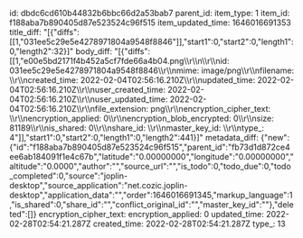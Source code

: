 id: dbdc6cd610b44832b6bbc66d2a53bab7
parent_id: 
item_type: 1
item_id: f188aba7b890405d87e523524c96f515
item_updated_time: 1646016691353
title_diff: "[{\"diffs\":[[1,\"031ee5c29e5e4278971804a9548f8846\"]],\"start1\":0,\"start2\":0,\"length1\":0,\"length2\":32}]"
body_diff: "[{\"diffs\":[[1,\"e00e5bd2171f4b452a5cf7fde66a4b04.png\\\r\\\n\\\r\\\nid: 031ee5c29e5e4278971804a9548f8846\\\r\\\nmime: image/png\\\r\\\nfilename: \\\r\\\ncreated_time: 2022-02-04T02:56:16.210Z\\\r\\\nupdated_time: 2022-02-04T02:56:16.210Z\\\r\\\nuser_created_time: 2022-02-04T02:56:16.210Z\\\r\\\nuser_updated_time: 2022-02-04T02:56:16.210Z\\\r\\\nfile_extension: png\\\r\\\nencryption_cipher_text: \\\r\\\nencryption_applied: 0\\\r\\\nencryption_blob_encrypted: 0\\\r\\\nsize: 81189\\\r\\\nis_shared: 0\\\r\\\nshare_id: \\\r\\\nmaster_key_id: \\\r\\\ntype_: 4\"]],\"start1\":0,\"start2\":0,\"length1\":0,\"length2\":441}]"
metadata_diff: {"new":{"id":"f188aba7b890405d87e523524c96f515","parent_id":"fb73d1d872ce4ee6ab184091f1e4c67b","latitude":"0.00000000","longitude":"0.00000000","altitude":"0.0000","author":"","source_url":"","is_todo":0,"todo_due":0,"todo_completed":0,"source":"joplin-desktop","source_application":"net.cozic.joplin-desktop","application_data":"","order":1646016691345,"markup_language":1,"is_shared":0,"share_id":"","conflict_original_id":"","master_key_id":""},"deleted":[]}
encryption_cipher_text: 
encryption_applied: 0
updated_time: 2022-02-28T02:54:21.287Z
created_time: 2022-02-28T02:54:21.287Z
type_: 13
